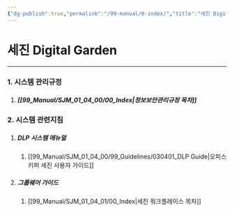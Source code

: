 ```yaml
---
{"dg-publish":true,"permalink":"/99-manual/0-index/","title":"세진 Digital Garden","tags":["규정","지침","gardenEntry","gardenEntry","gardenEntry","gardenEntry"],"noteIcon":"","created":"","updated":""}
---
```


# 세진 Digital Garden

---
### 1. 시스템 관리규정
1. ##### [[99_Manual/SJM_01_04_00/00_Index\|정보보안관리규정 목차]]
### 2. 시스템 관련지침
 1. ##### DLP 시스템 매뉴얼
	 1. [[99_Manual/SJM_01_04_00/99_Guidelines/030401_DLP Guide\|오피스키퍼 세진 사용자 가이드]]
 3. ##### 그룹웨어 가이드
	 1. [[99_Manual/SJM_01_04_01/00_Index\|세진 워크플레이스 목차]]